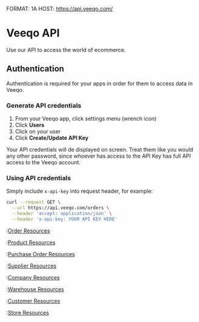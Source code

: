 FORMAT: 1A
HOST: https://api.veeqo.com/

# Veeqo API

Use our API to access the world of ecommerce.

## Authentication

Authentication is required for your apps in order for them to access data in Veeqo.

### Generate API credentials

1. From your Veeqo app, click settings menu (wrench icon)
2. Click **Users**
3. Click on your user
4. Click **Create/Update API Key**

Your API credentials will de displayed on screen. Treat them like you would
any other password, since whoever has access to the API Key has full API access
to the Veeqo account.

### Using API credentials

Simply include `x-api-key` into request header, for example:

```bash
curl --request GET \
  --url https://api.veeqo.com/orders \
  --header 'accept: application/json' \
  --header 'x-api-key: YOUR API KEY HERE'
```

:[Order Resources](resources/orders.md)

:[Product Resources](resources/products.md)

:[Purchase Order Resources](resources/purchase_orders.md)

:[Supplier Resources](resources/suppliers.md)

:[Company Resources](resources/company.md)

:[Warehouse Resources](resources/warehouses.md)

:[Customer Resources](resources/customers.md)

:[Store Resources](resources/stores.md)
